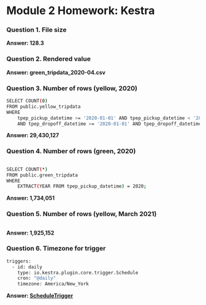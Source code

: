 # Module 2 Homework: Kestra

### Question 1. File size

**Answer: 128.3**

### Question 2. Rendered value

**Answer: green_tripdata_2020-04.csv**

### Question 3. Number of rows (yellow, 2020)

```bash
SELECT COUNT(0)
FROM public.yellow_tripdata
WHERE
    tpep_pickup_datetime >= '2020-01-01' AND tpep_pickup_datetime < '2021-01-01'
    AND tpep_dropoff_datetime >= '2020-01-01' AND tpep_dropoff_datetime < '2021-01-01';
```
**Answer: 29,430,127**

### Question 4. Number of rows (green, 2020)

```bash

SELECT COUNT(*)
FROM public.green_tripdata
WHERE
    EXTRACT(YEAR FROM tpep_pickup_datetime) = 2020;
```
**Answer: 1,734,051**

### Question 5. Number of rows (yellow, March 2021)

```bash

```
**Answer: 1,925,152**

### Question 6. Timezone for trigger

```bash
triggers:
  - id: daily
    type: io.kestra.plugin.core.trigger.Schedule
    cron: "@daily"
    timezone: America/New_York
```
**Answer: [​Schedule ​Trigger](https://kestra.io/docs/workflow-components/triggers/schedule-trigger)**
